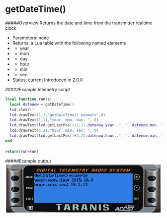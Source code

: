 # getDateTime()

#####Overview
Returns the date and time from the transmitter realtime clock

 - Parameters: none
 - Returns: a Lua table with the following named elements
 - - year
 - - mon
 - - day
 - - hour
 - - min
 - - sec
 - Status: current Introduced in 2.0.0

#####Example telemetry script

```lua
local function run(e)
  local datenow = getDateTime()
  lcd.clear()
  lcd.drawText(1,1,"getDateTime() example",0)
  lcd.drawText(1,11,"year, mon, day: ", 0)
  lcd.drawText(lcd.getLastPos()+2,11,datenow.year..", "..datenow.mon..", "..datenow.day,0)
  lcd.drawText(1,21,"hour, min, sec: ", 0)
  lcd.drawText(lcd.getLastPos()+2,21,datenow.hour..", "..datenow.min..", "..datenow.sec,0)
end

return{run=run}
```


#####Example output
![getDateTime() example output](getdttim.png)